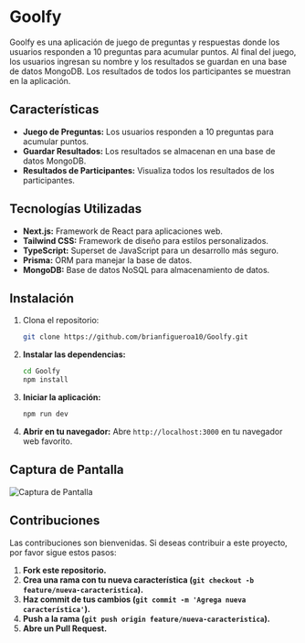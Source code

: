 # Goolfy

Goolfy es una aplicación de juego de preguntas y respuestas donde los usuarios responden a 10 preguntas para acumular puntos. Al final del juego, los usuarios ingresan su nombre y los resultados se guardan en una base de datos MongoDB. Los resultados de todos los participantes se muestran en la aplicación.

## Características

- **Juego de Preguntas:** Los usuarios responden a 10 preguntas para acumular puntos.
- **Guardar Resultados:** Los resultados se almacenan en una base de datos MongoDB.
- **Resultados de Participantes:** Visualiza todos los resultados de los participantes.

## Tecnologías Utilizadas

- **Next.js:** Framework de React para aplicaciones web.
- **Tailwind CSS:** Framework de diseño para estilos personalizados.
- **TypeScript:** Superset de JavaScript para un desarrollo más seguro.
- **Prisma:** ORM para manejar la base de datos.
- **MongoDB:** Base de datos NoSQL para almacenamiento de datos.

## Instalación

1. Clona el repositorio:

   ```bash
   git clone https://github.com/brianfigueroa10/Goolfy.git
    ```

2. **Instalar las dependencias:**

    ```bash
    cd Goolfy
    npm install
    ```

3. **Iniciar la aplicación:**

    ```bash
    npm run dev
    ```

4. **Abrir en tu navegador:** Abre `http://localhost:3000` en tu navegador web favorito.

## Captura de Pantalla

![Captura de Pantalla](https://res.cloudinary.com/dv4ukplcm/image/upload/f_auto,q_auto/v1/proyects/vszb6vt8mohgl9c7r2g0)

## Contribuciones

Las contribuciones son bienvenidas. Si deseas contribuir a este proyecto, por favor sigue estos pasos:

1. **Fork este repositorio.**
2. **Crea una rama con tu nueva característica (`git checkout -b feature/nueva-caracteristica`).**
3. **Haz commit de tus cambios (`git commit -m 'Agrega nueva característica'`).**
4. **Push a la rama (`git push origin feature/nueva-caracteristica`).**
5. **Abre un Pull Request.**

